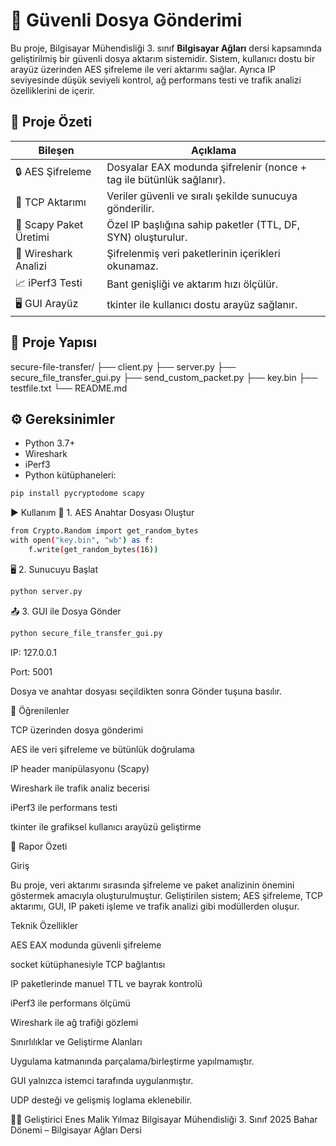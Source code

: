 # 🔐 Güvenli Dosya Gönderimi

Bu proje, Bilgisayar Mühendisliği 3. sınıf **Bilgisayar Ağları** dersi kapsamında geliştirilmiş bir güvenli dosya aktarım sistemidir. Sistem, kullanıcı dostu bir arayüz üzerinden AES şifreleme ile veri aktarımı sağlar. Ayrıca IP seviyesinde düşük seviyeli kontrol, ağ performans testi ve trafik analizi özelliklerini de içerir.

## 📌 Proje Özeti

| Bileşen                 | Açıklama |
|-------------------------|----------|
| 🔒 AES Şifreleme        | Dosyalar EAX modunda şifrelenir (nonce + tag ile bütünlük sağlanır). |
| 📡 TCP Aktarımı         | Veriler güvenli ve sıralı şekilde sunucuya gönderilir. |
| 📶 Scapy Paket Üretimi  | Özel IP başlığına sahip paketler (TTL, DF, SYN) oluşturulur. |
| 🔬 Wireshark Analizi    | Şifrelenmiş veri paketlerinin içerikleri okunamaz. |
| 📈 iPerf3 Testi         | Bant genişliği ve aktarım hızı ölçülür. |
| 🖥️ GUI Arayüz           | tkinter ile kullanıcı dostu arayüz sağlanır. |

## 📁 Proje Yapısı
secure-file-transfer/
├── client.py
├── server.py
├── secure_file_transfer_gui.py
├── send_custom_packet.py
├── key.bin
├── testfile.txt
└── README.md


## ⚙️ Gereksinimler

- Python 3.7+
- Wireshark
- iPerf3
- Python kütüphaneleri:

```bash
pip install pycryptodome scapy
```

▶️ Kullanım
🔑 1. AES Anahtar Dosyası Oluştur
```bash
from Crypto.Random import get_random_bytes
with open("key.bin", "wb") as f:
    f.write(get_random_bytes(16))
```
🖥️ 2. Sunucuyu Başlat
```bash
python server.py
```
📤 3. GUI ile Dosya Gönder
```bash
python secure_file_transfer_gui.py
```

IP: 127.0.0.1

Port: 5001

Dosya ve anahtar dosyası seçildikten sonra Gönder tuşuna basılır.

🧠 Öğrenilenler

TCP üzerinden dosya gönderimi

AES ile veri şifreleme ve bütünlük doğrulama

IP header manipülasyonu (Scapy)

Wireshark ile trafik analiz becerisi

iPerf3 ile performans testi

tkinter ile grafiksel kullanıcı arayüzü geliştirme

📄 Rapor Özeti

Giriş

Bu proje, veri aktarımı sırasında şifreleme ve paket analizinin önemini göstermek amacıyla oluşturulmuştur. Geliştirilen sistem; AES şifreleme, TCP aktarımı, GUI, IP paketi işleme ve trafik analizi gibi modüllerden oluşur.

Teknik Özellikler

AES EAX modunda güvenli şifreleme

socket kütüphanesiyle TCP bağlantısı

IP paketlerinde manuel TTL ve bayrak kontrolü

iPerf3 ile performans ölçümü

Wireshark ile ağ trafiği gözlemi

Sınırlılıklar ve Geliştirme Alanları

Uygulama katmanında parçalama/birleştirme yapılmamıştır.

GUI yalnızca istemci tarafında uygulanmıştır.

UDP desteği ve gelişmiş loglama eklenebilir.



👨‍💻 Geliştirici
Enes Malik Yılmaz
Bilgisayar Mühendisliği 3. Sınıf
2025 Bahar Dönemi – Bilgisayar Ağları Dersi
